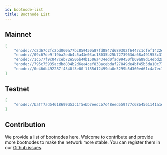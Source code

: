```yaml
---
id: bootnode-list
title: Bootnode List
---
```


## Mainnet

```json
[
    "enode://c2d67c2fc2bd060a77bc850430a87fd8847d689302f6447c1cfef1422e2d0d91607574d4a7707ca57c20c4ecc94b0561653f5ade5ed15065954479fcbb306eee@54.210.49.16:30303",
    "enode://09c67de9f19ba2edb4c5a48e03ac18035b25b7273963da68a491953c310e24e49628c5e7727dade42df26d3c814ceab80ba71d0896416aba442e648a2b8df927@18.119.72.163:30303",
    "enode://1c577f9c047ceb72e506b40b1506a434ed0fad99450fb69a89d14ebd2a84adf473b341094784b5e378598f0ebccb6a000df5a6ac55b44511afaa992e960a6ca3@13.52.109.54:30303",
    "enode://795c75935acdbd834b2d6ee4cef838acebdaf27849de4bf45b5da10c77dc18d6b9cd9fae61265cb3a74b8c20052690bfd26287413d86f2971836473a26aa5fee@35.166.242.118:30303",
    "enode://0e46db492287f4340f3e00f1f85d12499da0e5299b5d360ed61c4a7ec1c7c8186c09b347249c0eddaaf7e748d67fc6ccd4d809a7c8b04f94a445f41f2a15c56a@3.0.185.88:30303"
]
```

## Testnet

```json
[
    "enode://baff7ad54618699d53c1f5ebb7eedcb7d48eed559f77c68b4561141a1ed2afb0b9a11b3d8a9e84faa3e204eff839f54b275d59b9953df98d79ea8367b9c7e34e@44.217.156.103:30303"
]
```

## Contribution

We provide a list of bootnodes here. Welcome to contribute and provide more bootnodes to make the network more stable. You can register them in our [Github issues](https://github.com/dogechain-lab/dbsc/issues).
